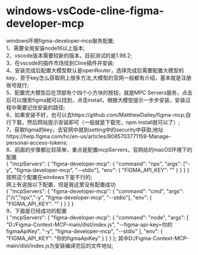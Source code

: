# windows-vsCode-cline-figma-developer-mcp
windows环境figma-developer-mcp服务配置;<br/>
1、需要全局安装node16以上版本;<br/>
2、vscode版本需要较新的版本，目前测试的是1.98.2;<br/>
3、在vscode的插件市场找到Cline插件并安装;<br/>
4、安装完成后配置大模型默认是openRouter，选择完成后需要配置大模型的key，至于key怎么获取网上很多方法,大模型的官网一般都有介绍，基本就是注册账号就行;<br/>
5、配置完大模型后在顶部有个四个小方块的按钮，就是MPC Servers服务，点击后可以搜索figma就可以找到，点击install，根据大模型提示一步步安装，安装过程中需要记住安装的路径;<br/>
6、如果安装不好，也可以去https://github.com/MatthewDailey/figma-mcp;自行下载，然后网站提示安装即可（一般就是下载完，npm install就可以了）;<br/>
7、获取figma的key，去官网中就到setting中的security中获取;地址https://help.figma.com/hc/en-us/articles/8085703771159-Manage-personal-access-tokens;<br/>
8、前面的步骤都比较简单，重点是配置mcpServers，官网给的macOS环境下的配置<br/>
{
  "mcpServers": {
    "figma-developer-mcp": {
      "command": "npx",
      "args": ["-y", "figma-developer-mcp", "--stdio"],
      "env": {
        "FIGMA_API_KEY": "<your-figma-api-key>"
      }
    }
  }
}
按照这个配置在windows下是不行的;<br/>
网上有说按以下配置，但是我这里没有配置成功<br/>
{
  "mcpServers": {
    "figma-developer-mcp": {
      "command": "cmd",
      "args": ["/c","npx","-y", "figma-developer-mcp", "--stdio"],
      "env": {
        "FIGMA_API_KEY": "<your-figma-api-key>"
      }
    }
  }
}
<br/>
9、下面是已经成功的配置<br/>
{
  "mcpServers": {
    "figma-developer-mcp": {
      "command": "node",
      "args": [
        "D:/Figma-Context-MCP-main/dist/index.js",
        "--figma-api-key=你的figmaApiKey",
        "-y", 
        "figma-developer-mcp",
        "--stdio"
      ],
      "env": {
        "FIGMA_API_KEY": "你的figmaApiKey"
      }
    }
  }
};
其中D:/Figma-Context-MCP-main/dist/index.js为安装编译完后的文件地址;
